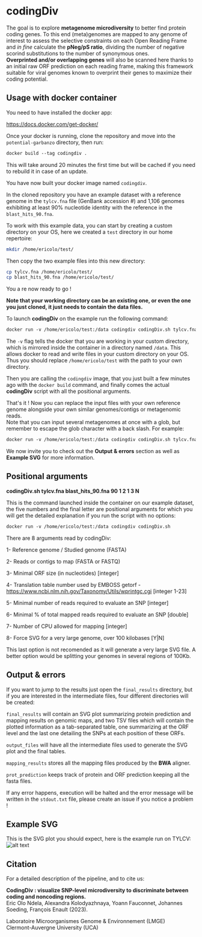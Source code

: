 # codingDiv

The goal is to explore **metagenome microdiversity** to better find protein coding genes. To this end (meta)genomes are mapped to any genome of interest to assess the selective constraints on each Open Reading Frame and *in fine* calculate the **pNeg/pS ratio**, dividing the number of negative scorind substitutions to the number of synonymous ones.<br>
**Overprinted and/or overlapping genes** will also be scanned here thanks to an initial raw ORF prediction on each reading frame, making this framework suitable for viral genomes known to overprint their genes to maximize their coding potential.

## Usage with docker container
You need to have installed the docker app:

https://docs.docker.com/get-docker/ 


Once your docker is running, clone the repository and move into the `potential-garbanzo` directory, then run:

```diff
docker build --tag codingdiv .
```

This will take around 20 minutes the first time but will be cached if you need to rebuild it in case of an update.

You have now built your docker image named `codingdiv`.

In the cloned repository you have an example dataset with a reference genome in the `tylcv.fna` file (GenBank accession #) and 1,106 genomes exhibiting at least 90% nucleotide identity with the reference in the `blast_hits_90.fna`. 

To work with this example data, you can start by creating a custom directory on your OS, here we created a `test` directory in our home repertoire:

```bash
mkdir /home/ericolo/test/
```

Then copy the two example files into this new directory:

```bash
cp tylcv.fna /home/ericolo/test/
cp blast_hits_90.fna /home/ericolo/test/
```
You a re now ready to go ! 

**Note that your working directory can be an existing one, or even the one you just cloned, it just needs to contain the data files.**

To launch **codingDiv** on the example run the following command:

```diff
docker run -v /home/ericolo/test:/data codingdiv codingDiv.sh tylcv.fna blast_hits_90.fna 90 1 2 1 3 N
```

The `-v` flag tells the docker that you are working in your custom directory, which is mirrored inside the container in a directory named `/data`. This allows docker to read and write files in your custom directory on your OS. Thus you should replace `/home/ericolo/test` with the path to your own directory.

Then you are calling the `codingdiv` image, that you just built a few minutes ago with the `docker build` command, and finally comes the actual **codingDiv** script with all the positional arguments.

That's it ! Now you can replace the input files with your own reference genome alongside your own similar genomes/contigs or metagenomic reads.<br>
Note that you can input several metagenomes at once with a glob, but remember to escape the glob character with a back slash. For example:

```diff
docker run -v /home/ericolo/test:/data codingdiv codingDiv.sh tylcv.fna \*_reads.fastq.gz 90 1 2 1 3 N
```

We now invite you to check out the **Output & errors** section as well as **Example SVG** for more information.

## Positional arguments

**codingDiv.sh tylcv.fna blast_hits_90.fna 90 1 2 1 3 N**

This is the command launched inside the container on our example dataset, the five numbers and the final letter are positional arguments for which you will get the detailed explanation if you run the script with no options:

```diff
docker run -v /home/ericolo/test:/data codingdiv codingDiv.sh 
```

There are 8 arguments read by codingDiv:

1- Reference genome / Studied genome (FASTA)

2- Reads or contigs to map (FASTA or FASTQ)

3- Minimal ORF size (in nucleotides) [integer]

4- Translation table number used by EMBOSS getorf - https://www.ncbi.nlm.nih.gov/Taxonomy/Utils/wprintgc.cgi [integer 1-23]

5- Minimal number of reads required to evaluate an SNP [integer]

6- Minimal % of total mapped reads required to evaluate an SNP [double]

7- Number of CPU allowed for mapping [integer]

8- Force SVG for a very large genome, over 100 kilobases [Y|N]

This last option is not recomended as it will generate a very large SVG file.
A better option would be splitting your genomes in several regions of 100Kb.


## Output & errors

If you want to jump to the results just open the `final_results` directory, but if you are interested in the intermediate files, four different directories will be created:

`final_results` will contain an SVG plot summarizing protein prediction and mapping results on genomic maps, and two TSV files which will contain the plotted information as a tab-separated table, one summarizing at the ORF level and the last one detailing the SNPs at each position of these ORFs.

`output_files` will have all the intermediate files used to generate the SVG plot and the final tables. 

`mapping_results` stores all the mapping files produced by the **BWA** aligner.

`prot_prediction` keeps track of protein and ORF prediction keeping all the fasta files. 

If any error happens, execution will be halted and the error message will be written in the `stdout.txt` file, please create an issue if you notice a problem !

## Example SVG

This is the SVG plot you should expect, here is the example run on TYLCV:
![alt text](https://drive.google.com/uc?export=view&id=1tjHziIe0J7N43GqA1VKhoe1I2qfTlvsa)


## Citation

For a detailed description of the pipeline, and to cite us:

**CodingDiv : visualize SNP-level microdiversity to discriminate between coding and noncoding regions.**<br>
Eric Olo Ndela, Alexandra Kolodyazhnaya, Yoann Fauconnet, Johannes Soeding, François Enault (2023).

Laboratoire Microorganismes Genome & Environnement (LMGE)<br>
Clermont-Auvergne University (UCA)
